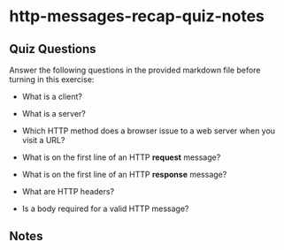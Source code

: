 # http-messages-recap-quiz-notes

## Quiz Questions

Answer the following questions in the provided markdown file before turning in this exercise:

- What is a client?

- What is a server?

- Which HTTP method does a browser issue to a web server when you visit a URL?

- What is on the first line of an HTTP **request** message?

- What is on the first line of an HTTP **response** message?

- What are HTTP headers?

- Is a body required for a valid HTTP message?

## Notes
